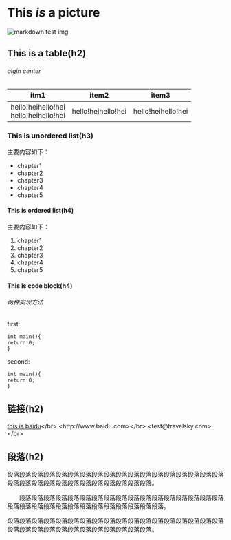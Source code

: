 # This _is_ a __picture__
![markdown test img](http://gitlab.com/efront/markown/raw/master/images/syntax/test.png"Markdown")
## This is a table(h2)
###### algin center
|  itm1  |  item2  |  item3  |
|:------:|:-------:|:-------:|
|hello!heihello!hei</br>hello!heihello!hei|hello!heihello!hei|hello!heihello!hei|
### This is unordered list(h3)
主要内容如下：
* chapter1
* chapter2
* chapter3
* chapter4
* chapter5
#### This is ordered list(h4)
主要内容如下：
1. chapter1
2. chapter2
3. chapter3
4. chapter4
5. chapter5
#### This is code block(h4)
###### 两种实现方法
first:  

    int main(){
    return 0;
    }
  
second:
```
int main(){
return 0;
}
```
## 链接(h2)
[this is baidu](http://baidu.com/"http://baidu.com/")</br>
<http://www.baidu.com></br>
<test@travelsky.com></br>
## 段落(h2)
段落段落段落段落段落段落段落段落段落段落段落段落段落段落段落段落段落段落段落段落段落段落段落段落段落段落段落段落段落段落。</br>

&emsp;&emsp;段落段落段落段落段落段落段落段落段落段落段落段落段落段落段落段落段落段落段落段落段落段落段落段落段落段落段落段落段落段落。</br>

段落段落段落段落段落段落段落段落段落段落段落段落段落段落段落段落段落段落段落段落段落段落段落段落段落段落段落段落段落段落。
